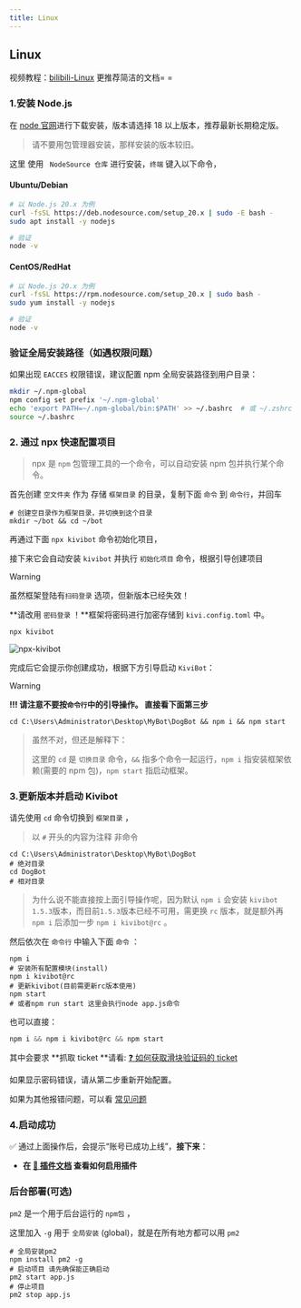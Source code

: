 ```yaml
---
title: Linux
---
```


## Linux

视频教程：[bilibili-Linux](https://www.bilibili.com/video/BV19xrkYnEEj/) 更推荐简洁的文档= =

### 1.安装 Node.js

在 [node 官网](https://nodejs.org/zh-cn/download/)进行下载安装，版本请选择 18 以上版本，推荐最新长期稳定版。

> 请不要用包管理器安装，那样安装的版本较旧。

这里 使用 ` NodeSource 仓库` 进行安装，`终端` 键入以下命令，

#### **Ubuntu/Debian**

```bash
# 以 Node.js 20.x 为例
curl -fsSL https://deb.nodesource.com/setup_20.x | sudo -E bash -
sudo apt install -y nodejs

# 验证
node -v
```

#### **CentOS/RedHat**

```bash
# 以 Node.js 20.x 为例
curl -fsSL https://rpm.nodesource.com/setup_20.x | sudo bash -
sudo yum install -y nodejs

# 验证
node -v
```

### 验证全局安装路径（如遇权限问题）

如果出现 `EACCES` 权限错误，建议配置 npm 全局安装路径到用户目录：

```bash
mkdir ~/.npm-global
npm config set prefix '~/.npm-global'
echo 'export PATH=~/.npm-global/bin:$PATH' >> ~/.bashrc  # 或 ~/.zshrc
source ~/.bashrc
```

### 2. 通过 npx 快速配置项目

> npx 是 `npm` 包管理工具的一个命令，可以自动安装 npm 包并执行某个命令。

首先创建 `空文件夹` 作为 存储 `框架目录` 的目录，复制下面 `命令` 到 `命令行`，并回车

```shell
# 创建空目录作为框架目录，并切换到这个目录
mkdir ~/bot && cd ~/bot
```

再通过下面 `npx kivibot` 命令初始化项目，

接下来它会自动安装 `kivibot` 并执行 `初始化项目` 命令，根据引导创建项目

> [!Warning]
>
> 虽然框架登陆有`扫码登录` 选项，但新版本已经失效！
>
> **请改用 `密码登录` ！**框架将密码进行加密存储到 `kivi.config.toml` 中。

```shell
npx kivibot
```

![npx-kivibot](/npx-kivibot.png)

完成后它会提示你创建成功，根据下方引导启动 `KiviBot`：

> [!WARNING]
>
> **!!! 请注意不要按`命令行`中的引导操作。 直接看下面第三步**

```shell
cd C:\Users\Administrator\Desktop\MyBot\DogBot && npm i && npm start
```

> 虽然不对，但还是解释下：
>
> 这里的 `cd` 是 `切换目录` 命令，`&&` 指多个命令一起运行，`npm i` 指安装框架依赖(需要的 npm 包)，`npm start` 指启动框架。

### 3.更新版本并启动 Kivibot

请先使用 `cd` 命令切换到 `框架目录` ，

> 以 `#` 开头的内容为注释 非命令

```shell
cd C:\Users\Administrator\Desktop\MyBot\DogBot
# 绝对目录
cd DogBot
# 相对目录
```

> 为什么说不能直接按上面引导操作呢，因为默认 `npm i` 会安装 `kivibot 1.5.3`版本，而目前`1.5.3`版本已经不可用，需更换 `rc` 版本，就是额外再 `npm i` 后添加一步 `npm i kivibot@rc` 。

然后依次在 `命令行` 中输入下面 `命令` ：

```shell
npm i
# 安装所有配置模块(install)
npm i kivibot@rc
# 更新kivibot(目前需更新rc版本使用)
npm start
# 或者npm run start 这里会执行node app.js命令
```

也可以直接：

```typescript
npm i && npm i kivibot@rc && npm start
```

其中会要求 **抓取 ticket **请看: [❓ 如何获取滑块验证码的 ticket](/docs/problem)

如果显示密码错误，请从第二步重新开始配置。

如果为其他报错问题，可以看 [常见问题](/docs/problem)

### 4.启动成功

✅ 通过上面操作后，会提示“账号已成功上线”，**接下来**：

- **在 [🧩 插件文档](/docs/plugin) 查看如何启用插件**

### 后台部署(可选)

`pm2` 是一个用于后台运行的 `npm包` ，

这里加入 `-g` 用于 `全局安装` (global)，就是在所有地方都可以用 `pm2`

```shell
# 全局安装pm2
npm install pm2 -g
# 启动项目 请先确保能正确启动
pm2 start app.js
# 停止项目
pm2 stop app.js
```
